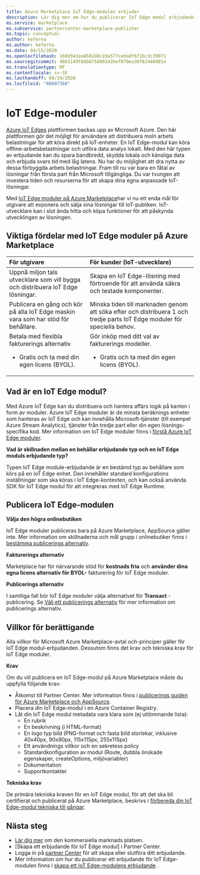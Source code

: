 ```yaml
---
title: Azure Marketplace IoT Edge-modulen erbjuder
description: Lär dig mer om hur du publicerar IoT Edge modul erbjudanden i Azure Marketplace.
ms.service: marketplace
ms.subservice: partnercenter-marketplace-publisher
ms.topic: conceptual
author: keferna
ms.author: keferna
ms.date: 04/15/2020
ms.openlocfilehash: 168d343ea4582d8c19a577cedadf6f1bc3c39971
ms.sourcegitcommit: d661149f8db075800242bef070ea30f82448981e
ms.translationtype: MT
ms.contentlocale: sv-SE
ms.lasthandoff: 08/19/2020
ms.locfileid: "88607366"
---
```

# <a name="iot-edge-modules"></a>IoT Edge-moduler

[Azure IoT Edges](https://azure.microsoft.com/services/iot-edge/) plattformen backas upp av Microsoft Azure.  Den här plattformen gör det möjligt för användare att distribuera moln arbets belastningar för att köra direkt på IoT-enheter.  En IoT Edge-modul kan köra offline-arbetsbelastningar och utföra data analys lokalt. Med den här typen av erbjudande kan du spara bandbredd, skydda lokala och känsliga data och erbjuda svars tid med låg latens.  Nu har du möjlighet att dra nytta av dessa förbyggda arbets belastningar. Fram till nu var bara en fåtal av lösningar från första part från Microsoft tillgängliga.  Du var tvungen att investera tiden och resurserna för att skapa dina egna anpassade IoT-lösningar.

Med [IoT Edge moduler på Azure Marketplace](https://azuremarketplace.microsoft.com/marketplace/apps/category/internet-of-things?page=1)har vi nu ett enda mål för utgivare att exponera och sälja sina lösningar till IoT-publiken. IoT-utvecklare kan i slut ända hitta och köpa funktioner för att påskynda utvecklingen av lösningen.  

## <a name="key-benefits-of-iot-edge-modules-in-azure-marketplace"></a>Viktiga fördelar med IoT Edge moduler på Azure Marketplace

| **För utgivare**    | **För kunder (IoT-utvecklare)**  |
| :------------------- | :-------------------|
| Uppnå miljon tals utvecklare som vill bygga och distribuera IoT Edge lösningar.  | Skapa en IoT Edge-lösning med förtroende för att använda säkra och testade komponenter. |
| Publicera en gång och kör på alla IoT Edge maskin vara som har stöd för behållare. | Minska tiden till marknaden genom att söka efter och distribuera 1 och tredje parts IoT Edge moduler för speciella behov. |
| Betala med flexibla fakturerings alternativ <ul> <li> Gratis och ta med din egen licens (BYOL). </li> </ul> | Gör inköp med ditt val av fakturerings modeller. <ul> <li> Gratis och ta med din egen licens (BYOL). </li> </ul> |

## <a name="what-is-an-iot-edge-module"></a>Vad är en IoT Edge modul?

Med Azure IoT Edge kan du distribuera och hantera affärs logik på kanten i form av moduler. Azure IoT Edge moduler är de minsta beräknings enheter som hanteras av IoT Edge och kan innehålla Microsoft-tjänster (till exempel Azure Stream Analytics), tjänster från tredje part eller din egen lösnings-specifika kod. Mer information om IoT Edge moduler finns i [förstå Azure IoT Edge moduler](../iot-edge/iot-edge-modules.md).

**Vad är skillnaden mellan en behållar erbjudande typ och en IoT Edge moduls erbjudande typ?**

Typen IoT Edge module-erbjudande är en bestämd typ av behållare som körs på en IoT Edge enhet. Den innehåller standard konfigurations inställningar som ska köras i IoT Edge-kontexten, och kan också använda SDK för IoT Edge modul för att integreras med IoT Edge Runtime.

## <a name="publishing-your-iot-edge-module"></a>Publicera IoT Edge-modulen

**Välja den högra onlinebutiken**

IoT Edge moduler publiceras bara på Azure Marketplace, AppSource gäller inte.  Mer information om skillnaderna och mål grupp i onlinebutiker finns i [bestämma publicerings alternativ](determine-your-listing-type.md).
 
**Fakturerings alternativ**

Marketplace har för närvarande stöd för **kostnads fria** och **använder dina egna licens alternativ för BYOL-** fakturering för IoT Edge moduler.
 
**Publicerings alternativ**

I samtliga fall bör IoT Edge moduler välja alternativet för **Transact** -publicering.  Se [Välj ett publicerings alternativ](determine-your-listing-type.md) för mer information om publicerings alternativ.  

## <a name="eligibility-criteria"></a>Villkor för berättigande

Alla villkor för Microsoft Azure Marketplace-avtal och-principer gäller för IoT Edge modul-erbjudanden.  Dessutom finns det krav och tekniska krav för IoT Edge moduler.  

**Krav**

Om du vill publicera en IoT Edge-modul på Azure Marketplace måste du uppfylla följande krav:

- Åtkomst till Partner Center. Mer information finns i [publicerings guiden för Azure Marketplace och AppSource](marketplace-publishers-guide.md).
- Placera din IoT Edge-modul i en Azure Container Registry. 
- Låt din IoT Edge modul metadata vara klara som (ej uttömmande lista): 
    - En rubrik
    - En beskrivning (i HTML-format)
    - En logo typ bild (PNG-format och fasta bild storlekar, inklusive 40x40px, 90x90px, 115x115px, 255x115px)
    - Ett användnings villkor och en sekretess policy
    - Standardkonfiguration av modul (Route, dubbla önskade egenskaper, createOptions, miljövariabler)
    - Dokumentation
    - Supportkontakter

**Tekniska krav**

De primära tekniska kraven för en IoT Edge modul, för att det ska bli certifierat och publicerat på Azure Marketplace, beskrivs i [förbereda din IoT Edge-modul tekniska till gångar](./partner-center-portal/create-iot-edge-module-asset.md).

## <a name="next-steps"></a>Nästa steg

- [Lär dig mer](https://azuremarketplace.microsoft.com/sell) om den kommersiella marknads platsen.
- [Skapa ett erbjudande för IoT Edge modul] i Partner Center.
- Logga in på [partner Center](https://partner.microsoft.com/dashboard/account/v3/enrollment/introduction/partnership) för att skapa eller slutföra ditt erbjudande.
- Mer information om hur du publicerar ett erbjudande för IoT Edge-modulen finns i [skapa ett IoT Edge-modulens erbjudande](./partner-center-portal/azure-iot-edge-module-creation.md) .
